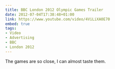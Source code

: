 ```yaml
---
title: BBC London 2012 Olympic Games Trailer
date: 2012-07-04T17:38:48+01:00
link: https://www.youtube.com/video/4ViLiXA0E70
embed: true
tags:
- Video
- Advertising
- BBC
- London 2012
---
```

The games are so close, I can almost taste them.
